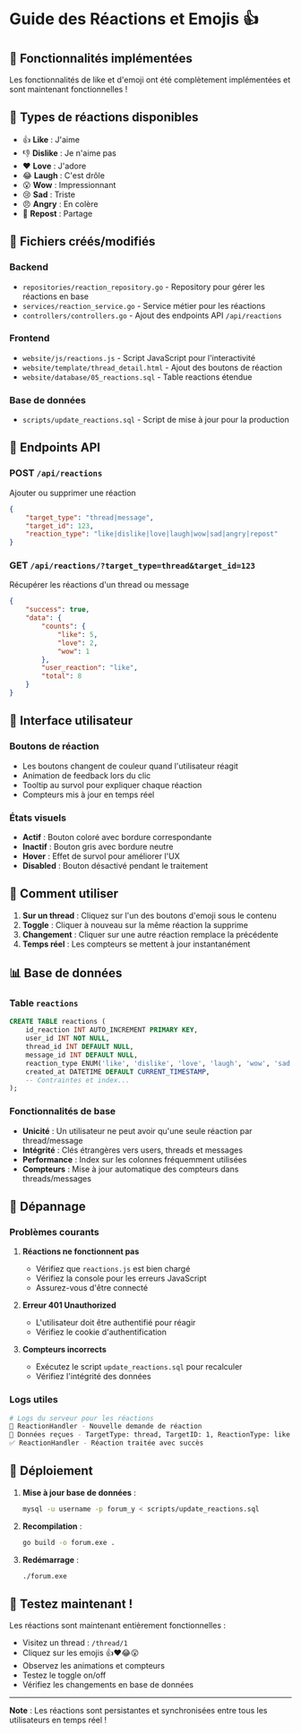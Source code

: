 # Guide des Réactions et Emojis 👍

## 🚀 Fonctionnalités implémentées

Les fonctionnalités de like et d'emoji ont été complètement implémentées et sont maintenant fonctionnelles !

## 🎯 Types de réactions disponibles

- 👍 **Like** : J'aime
- 👎 **Dislike** : Je n'aime pas  
- ❤️ **Love** : J'adore
- 😂 **Laugh** : C'est drôle
- 😮 **Wow** : Impressionnant
- 😢 **Sad** : Triste
- 😠 **Angry** : En colère
- 🔄 **Repost** : Partage

## 📂 Fichiers créés/modifiés

### Backend
- `repositories/reaction_repository.go` - Repository pour gérer les réactions en base
- `services/reaction_service.go` - Service métier pour les réactions
- `controllers/controllers.go` - Ajout des endpoints API `/api/reactions`

### Frontend
- `website/js/reactions.js` - Script JavaScript pour l'interactivité
- `website/template/thread_detail.html` - Ajout des boutons de réaction
- `website/database/05_reactions.sql` - Table reactions étendue

### Base de données
- `scripts/update_reactions.sql` - Script de mise à jour pour la production

## 🔌 Endpoints API

### POST `/api/reactions`
Ajouter ou supprimer une réaction
```json
{
    "target_type": "thread|message",
    "target_id": 123,
    "reaction_type": "like|dislike|love|laugh|wow|sad|angry|repost"
}
```

### GET `/api/reactions/?target_type=thread&target_id=123`
Récupérer les réactions d'un thread ou message
```json
{
    "success": true,
    "data": {
        "counts": {
            "like": 5,
            "love": 2,
            "wow": 1
        },
        "user_reaction": "like",
        "total": 8
    }
}
```

## 🎨 Interface utilisateur

### Boutons de réaction
- Les boutons changent de couleur quand l'utilisateur réagit
- Animation de feedback lors du clic
- Tooltip au survol pour expliquer chaque réaction
- Compteurs mis à jour en temps réel

### États visuels
- **Actif** : Bouton coloré avec bordure correspondante
- **Inactif** : Bouton gris avec bordure neutre
- **Hover** : Effet de survol pour améliorer l'UX
- **Disabled** : Bouton désactivé pendant le traitement

## 🔧 Comment utiliser

1. **Sur un thread** : Cliquez sur l'un des boutons d'emoji sous le contenu
2. **Toggle** : Cliquer à nouveau sur la même réaction la supprime
3. **Changement** : Cliquer sur une autre réaction remplace la précédente
4. **Temps réel** : Les compteurs se mettent à jour instantanément

## 📊 Base de données

### Table `reactions`
```sql
CREATE TABLE reactions (
    id_reaction INT AUTO_INCREMENT PRIMARY KEY,
    user_id INT NOT NULL,
    thread_id INT DEFAULT NULL,
    message_id INT DEFAULT NULL,
    reaction_type ENUM('like', 'dislike', 'love', 'laugh', 'wow', 'sad', 'angry', 'repost'),
    created_at DATETIME DEFAULT CURRENT_TIMESTAMP,
    -- Contraintes et index...
);
```

### Fonctionnalités de base
- **Unicité** : Un utilisateur ne peut avoir qu'une seule réaction par thread/message
- **Intégrité** : Clés étrangères vers users, threads et messages
- **Performance** : Index sur les colonnes fréquemment utilisées
- **Compteurs** : Mise à jour automatique des compteurs dans threads/messages

## 🐛 Dépannage

### Problèmes courants

1. **Réactions ne fonctionnent pas**
   - Vérifiez que `reactions.js` est bien chargé
   - Vérifiez la console pour les erreurs JavaScript
   - Assurez-vous d'être connecté

2. **Erreur 401 Unauthorized**
   - L'utilisateur doit être authentifié pour réagir
   - Vérifiez le cookie d'authentification

3. **Compteurs incorrects**
   - Exécutez le script `update_reactions.sql` pour recalculer
   - Vérifiez l'intégrité des données

### Logs utiles
```bash
# Logs du serveur pour les réactions
🔄 ReactionHandler - Nouvelle demande de réaction
📝 Données reçues - TargetType: thread, TargetID: 1, ReactionType: like
✅ ReactionHandler - Réaction traitée avec succès
```

## 🚀 Déploiement

1. **Mise à jour base de données** :
   ```bash
   mysql -u username -p forum_y < scripts/update_reactions.sql
   ```

2. **Recompilation** :
   ```bash
   go build -o forum.exe .
   ```

3. **Redémarrage** :
   ```bash
   ./forum.exe
   ```

## 🎉 Testez maintenant !

Les réactions sont maintenant entièrement fonctionnelles :
- Visitez un thread : `/thread/1`
- Cliquez sur les emojis 👍❤️😂😮
- Observez les animations et compteurs
- Testez le toggle on/off
- Vérifiez les changements en base de données

---

**Note** : Les réactions sont persistantes et synchronisées entre tous les utilisateurs en temps réel ! 